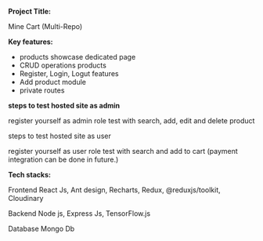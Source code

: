 **Project Title:**

Mine Cart (Multi-Repo)

**Key features:**

- products showcase dedicated page
- CRUD operations products
- Register, Login, Logut features 
- Add product module
- private routes 

**steps to test hosted site as admin**

register yourself as admin role 
test with search, add, edit and delete product

steps to test hosted site as user

register yourself as user role
test with search and add to cart (payment integration can be done in future.)

**Tech stacks:**

Frontend 
React Js, Ant design, Recharts, Redux, @reduxjs/toolkit, Cloudinary

Backend 
Node js, Express Js, TensorFlow.js

Database
Mongo Db
